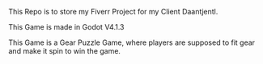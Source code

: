 This Repo is to store my Fiverr Project for my Client Daantjentl.

This Game is made in Godot V4.1.3

This Game is a Gear Puzzle Game, where players are supposed to fit gear and make it spin to win the game.
